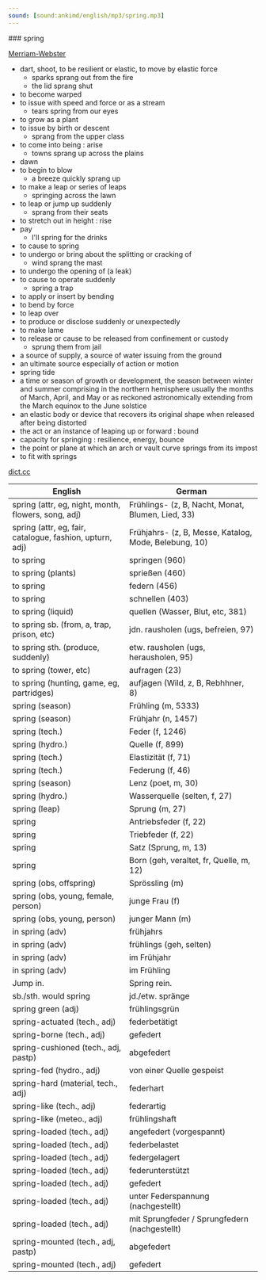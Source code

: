 ```yaml
---
sound: [sound:ankimd/english/mp3/spring.mp3]
---
```


\### spring

[Merriam-Webster](https://www.merriam-webster.com/dictionary/spring)

- dart, shoot, to be resilient or elastic, to move by elastic force
    - sparks sprang out from the fire
    - the lid sprang shut
- to become warped
- to issue with speed and force or as a stream
    - tears spring from our eyes
- to grow as a plant
- to issue by birth or descent
    - sprang from the upper class
- to come into being : arise
    - towns sprang up across the plains
- dawn
- to begin to blow
    - a breeze quickly sprang up
- to make a leap or series of leaps
    - springing across the lawn
- to leap or jump up suddenly
    - sprang from their seats
- to stretch out in height : rise
- pay
    - I'll spring for the drinks
- to cause to spring
- to undergo or bring about the splitting or cracking of
    - wind sprang the mast
- to undergo the opening of (a leak)
- to cause to operate suddenly
    - spring a trap
- to apply or insert by bending
- to bend by force
- to leap over
- to produce or disclose suddenly or unexpectedly
- to make lame
- to release or cause to be released from confinement or custody
    - sprung them from jail
- a source of supply, a source of water issuing from the ground
- an ultimate source especially of action or motion
- spring tide
- a time or season of growth or development, the season between winter and summer comprising in the northern hemisphere usually the months of March, April, and May or as reckoned astronomically extending from the March equinox to the June solstice
- an elastic body or device that recovers its original shape when released after being distorted
- the act or an instance of leaping up or forward : bound
- capacity for springing : resilience, energy, bounce
- the point or plane at which an arch or vault curve springs from its impost
- to fit with springs

[dict.cc](https://www.dict.cc/spring)

| English        | German       |
| -------------- | ------------ |
| spring (attr, eg, night, month, flowers, song, adj) | Frühlings- (z, B, Nacht, Monat, Blumen, Lied, 33) |
| spring (attr, eg, fair, catalogue, fashion, upturn, adj) | Frühjahrs- (z, B, Messe, Katalog, Mode, Belebung, 10) |
| to spring | springen (960) |
| to spring (plants) | sprießen (460) |
| to spring | federn (456) |
| to spring | schnellen (403) |
| to spring (liquid) | quellen (Wasser, Blut, etc, 381) |
| to spring sb. (from, a, trap, prison, etc) | jdn. rausholen (ugs, befreien, 97) |
| to spring sth. (produce, suddenly) | etw. rausholen (ugs, herausholen, 95) |
| to spring (tower, etc) | aufragen (23) |
| to spring (hunting, game, eg, partridges) | aufjagen (Wild, z, B, Rebhhner, 8) |
| spring (season) | Frühling (m, 5333) |
| spring (season) | Frühjahr (n, 1457) |
| spring (tech.) | Feder (f, 1246) |
| spring (hydro.) | Quelle (f, 899) |
| spring (tech.) | Elastizität (f, 71) |
| spring (tech.) | Federung (f, 46) |
| spring (season) | Lenz (poet, m, 30) |
| spring (hydro.) | Wasserquelle (selten, f, 27) |
| spring (leap) | Sprung (m, 27) |
| spring | Antriebsfeder (f, 22) |
| spring | Triebfeder (f, 22) |
| spring | Satz (Sprung, m, 13) |
| spring | Born (geh, veraltet, fr, Quelle, m, 12) |
| spring (obs, offspring) | Sprössling (m) |
| spring (obs, young, female, person) | junge Frau (f) |
| spring (obs, young, person) | junger Mann (m) |
| in spring (adv) | frühjahrs |
| in spring (adv) | frühlings (geh, selten) |
| in spring (adv) | im Frühjahr |
| in spring (adv) | im Frühling |
| Jump in. | Spring rein. |
| sb./sth. would spring | jd./etw. spränge |
| spring green (adj) | frühlingsgrün |
| spring-actuated (tech., adj) | federbetätigt |
| spring-borne (tech., adj) | gefedert |
| spring-cushioned (tech., adj, pastp) | abgefedert |
| spring-fed (hydro., adj) | von einer Quelle gespeist |
| spring-hard (material, tech., adj) | federhart <fh> |
| spring-like (tech., adj) | federartig |
| spring-like (meteo., adj) | frühlingshaft |
| spring-loaded (tech., adj) | angefedert (vorgespannt) |
| spring-loaded (tech., adj) | federbelastet |
| spring-loaded (tech., adj) | federgelagert |
| spring-loaded (tech., adj) | federunterstützt |
| spring-loaded (tech., adj) | gefedert |
| spring-loaded (tech., adj) | unter Federspannung (nachgestellt) |
| spring-loaded (tech., adj) | mit Sprungfeder / Sprungfedern (nachgestellt) |
| spring-mounted (tech., adj, pastp) | abgefedert |
| spring-mounted (tech., adj) | gefedert |
